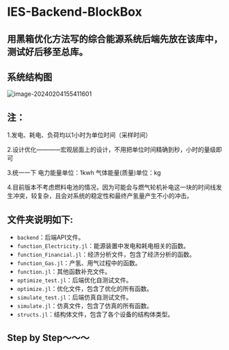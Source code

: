 # IES-Backend-BlockBox
## 用黑箱优化方法写的综合能源系统后端先放在该库中，测试好后移至总库。


## 系统结构图
![image-20240204155411601](/离网制氢系统结构图.jpg)



##  注：

1.发电、耗电、负荷均以1小时为单位时间（采样时间）

2.设计优化————宏观层面上的设计，不用把单位时间精确到秒，小时的量级即可

3.统一一下  电力能量单位：1kwh    气体能量(质量)单位：kg

4.目前版本不考虑燃料电池的情况，因为可能会与燃气轮机补电这一块的时间线发生冲突，较复杂，且会对系统的稳定性和最终产氢量产生不小的冲击。



## 文件夹说明如下:

* `backend`：后端API文件。
* `function_Electricity.jl`：能源装置中发电和耗电相关的函数。
* `function_Financial.jl`：经济分析文件，包含了经济分析的函数。
* `function_Gas.jl`：产氢、用气过程中的函数。
* `function.jl`：其他函数补充文件。
* `optimize_test.jl`：后端优化自测试文件。
* `optimize.jl`：优化文件，包含了优化的所有函数。
* `simulate_test.jl`：后端仿真自测试文件。
* `simulate.jl`：仿真文件，包含了仿真的所有函数。
* `structs.jl`：结构体文件，包含了各个设备的结构体类型。

## Step by Step～～～

